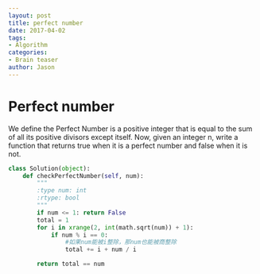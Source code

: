 ```yaml
---
layout: post
title: perfect number
date: 2017-04-02
tags:
- Algorithm 
categories:
- Brain teaser
author: Jason
---
```

# Perfect number

We define the Perfect Number is a positive integer that is equal to the sum of all its positive divisors except itself. Now, given an integer n, write a function that returns true when it is a perfect number and false when it is not.

```python
class Solution(object):
    def checkPerfectNumber(self, num):
        """
        :type num: int
        :rtype: bool
        """
        if num <= 1: return False
        total = 1
        for i in xrange(2, int(math.sqrt(num)) + 1):
            if num % i == 0:
                #如果num能被i整除，那num也能被商整除
                total += i + num / i 

        return total == num
```
